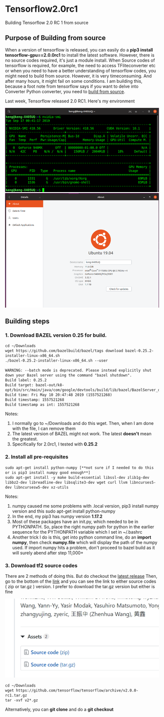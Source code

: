 # Tensorflow2.0rc1
Building Tensorflow 2.0 RC 1 from source

## Purpose of Building from source
When a version of tensorflow is released, you can easily do a **pip3 install tensorflow-gpu==2.0.0rc1** to install the latest software. However, there is no source codes required, it's just a module install.  When Source codes of tensorflow is required, for example, the need to access TFliteconverter etc or when you need to have a better understanding of tensorflow codes, you might need to build from source.  However, it is very timeconsuming.  And after many hours, it might fail on some conditions. I am building this, because a foot note from tensorflow says if you want to delve into Converter Python converter, you need to [build from source](https://www.tensorflow.org/lite/convert/python_api#build_from_source_code_).

Last week, Tensorflow released 2.0 RC1.  Here's my environment

![NVIDIA version](nvidia-smi.png)
![OS](system.png)

## Building steps

### 1. Download BAZEL version 0.25 for build.  

```
cd ~/Downloads
wget https://github.com/bazelbuild/bazel/tags download bazel-0.25.2-installer-linux-x86_64.sh
./bazel-0.25.2-installer-linux-x86_64.sh --user

WARNING: --batch mode is deprecated. Please instead explicitly shut down your Bazel server using the command "bazel shutdown".
Build label: 0.25.2
Build target: bazel-out/k8-opt/bin/src/main/java/com/google/devtools/build/lib/bazel/BazelServer_deploy.jar
Build time: Fri May 10 20:47:48 2019 (1557521268)
Build timestamp: 1557521268
Build timestamp as int: 1557521268

```

Notes:  
1.  I normally go to ~/Downloads and do this wget. Then, when I am done with the file, I can remove them
2.  The latest version of BAZEL might not work.  The latest **doesn't** mean the greatest.  
3.  Specifically for 2.0rc1, I tested with **0.25.2** 

### 2. Install all pre-requisites

```
sudo apt-get install python-numpy [**not sure if I needed to do this or is pip3 install numpy good enough**]
sudo apt-get install -y make build-essential libssl-dev zlib1g-dev libbz2-dev libreadline-dev libsqlite3-dev wget curl llvm libncurses5-dev libncursesw5-dev xz-utils
```

Notes:
1.  numpy caused me some problems with .local version, pip3 install numpy version and this sudo apt-get install python-numpy
2.  In the end, my pip3 has numpy version **1.17.2** 
3.  Most of these packages have an init.py, which needed to be in PYTHONPATH.  So, place the right numpy path for python in the earlier sequence for the PYTHONPATH variable which I set in ~/.bashrc
4.  Another trick I do is this, get into python command line, do an **import numpy**, then check **numpy.__file__** which will display the path of the numpy used.  If import numpy hits a problem, don't proceed to bazel build as it will surely abend after step 11,000+

### 3. Download tf2 source codes

There are 2 methods of doing this. But do checkout the [latest release](https://github.com/tensorflow/tensorflow/releases) Then, go to the bottom of the [link](https://github.com/tensorflow/tensorflow/releases/tag/v2.0.0-rc1) and you can see the link to either source codes ( zip or tar.gz ) version.  I prefer to download the tar.gz version but either is fine

![Assets](Assets.jpg)

```
cd ~/Downloads
wget https://github.com/tensorflow/tensorflow/archive/v2.0.0-rc1.tar.gz
tar -xvf v2*.gz
```
Alternatively, you can **git clone** and do a **git checkout**

